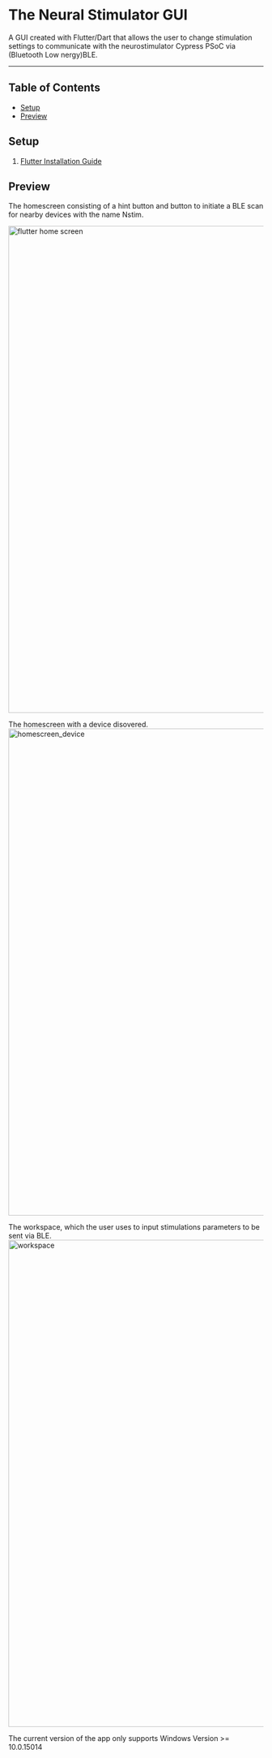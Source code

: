 # The Neural Stimulator GUI
A GUI created with Flutter/Dart that allows the user to change stimulation settings to communicate with the neurostimulator Cypress PSoC via (Bluetooth Low nergy)BLE.
____

## Table of Contents
* [Setup](##Setup)
* [Preview](##Preview)


## Setup
1. [Flutter Installation Guide](https://docs.flutter.dev/get-started/install)

## Preview

The homescreen consisting of a hint button and button to initiate a BLE scan for nearby devices with the name Nstim.

<img width="960" alt="flutter home screen" src="https://user-images.githubusercontent.com/104706060/179429833-f3b5c7fd-b40b-4695-a1ef-175a3459c2e4.png">

The homescreen with a device disovered.
<img width="960" alt="homescreen_device" src="https://user-images.githubusercontent.com/104706060/179429949-34b70bfd-efe5-4883-b46e-413dd09303dd.png">


The workspace, which the user uses to input stimulations parameters to be sent via BLE.
<img width="960" alt="workspace" src="https://user-images.githubusercontent.com/104706060/179429972-b659bc0e-793e-4a17-b0c6-7726c9ca95a9.png">

The current version of the app only supports Windows Version >= 10.0.15014